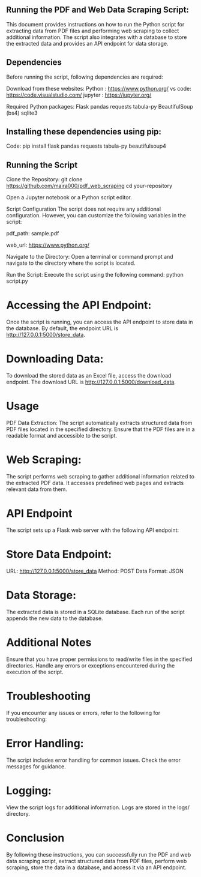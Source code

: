 ## Running the PDF and Web Data Scraping Script:
This document provides instructions on how to run the Python script for extracting data from PDF files and performing web scraping to collect additional information. The script also integrates with a database to store the extracted data and provides an API endpoint for data storage.

## Dependencies
Before running the script, following dependencies are required:

Download from these websites:
Python : https://www.python.org/
vs code: https://code.visualstudio.com/
jupyter : https://jupyter.org/

Required Python packages:
Flask
pandas
requests
tabula-py
BeautifulSoup (bs4)
sqlite3

## Installing these dependencies using pip:

Code:
pip install flask pandas requests tabula-py beautifulsoup4

## Running the Script
Clone the Repository: 
git clone https://github.com/maira000/pdf_web_scraping
cd your-repository

Open a Jupyter notebook or a Python script editor.

Script Configuration
The script does not require any additional configuration. However, you can customize the following variables in the script:

pdf_path: sample.pdf

web_url: https://www.python.org/

Navigate to the Directory: 
Open a terminal or command prompt and navigate to the directory where the script is located.

Run the Script: 
Execute the script using the following command:
python script.py

# Accessing the API Endpoint: 
Once the script is running, you can access the API endpoint to store data in the database. By default, the endpoint URL is http://127.0.0.1:5000/store_data.

# Downloading Data: 
To download the stored data as an Excel file, access the download endpoint. The download URL is http://127.0.0.1:5000/download_data.

# Usage
PDF Data Extraction: The script automatically extracts structured data from PDF files located in the specified directory. Ensure that the PDF files are in a readable format and accessible to the script.

# Web Scraping: 
The script performs web scraping to gather additional information related to the extracted PDF data. It accesses predefined web pages and extracts relevant data from them.

# API Endpoint
The script sets up a Flask web server with the following API endpoint:

# Store Data Endpoint:
URL: http://127.0.0.1:5000/store_data
Method: POST
Data Format: JSON

# Data Storage: 
The extracted data is stored in a SQLite database. Each run of the script appends the new data to the database.

# Additional Notes
Ensure that you have proper permissions to read/write files in the specified directories.
Handle any errors or exceptions encountered during the execution of the script.

# Troubleshooting
If you encounter any issues or errors, refer to the following for troubleshooting:

# Error Handling: 
The script includes error handling for common issues. Check the error messages for guidance.

# Logging: 
View the script logs for additional information. Logs are stored in the logs/ directory.

# Conclusion
By following these instructions, you can successfully run the PDF and web data scraping script, extract structured data from PDF files, perform web scraping, store the data in a database, and access it via an API endpoint.





